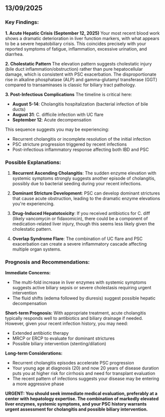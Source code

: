 ## 13/09/2025

### Key Findings:

**1. Acute Hepatic Crisis (September 12, 2025)**
Your most recent blood work shows a dramatic deterioration in liver function markers, with what appears to be a severe hepatobiliary crisis. This coincides precisely with your reported symptoms of fatigue, inflammation, excessive urination, and diarrhea.

**2. Cholestatic Pattern**
The elevation pattern suggests cholestatic injury (bile duct inflammation/obstruction) rather than pure hepatocellular damage, which is consistent with PSC exacerbation. The disproportionate rise in alkaline phosphatase (ALP) and gamma-glutamyl transferase (GGT) compared to transaminases is classic for biliary tract pathology.

**3. Post-Infectious Complications**
The timeline is critical here:
- **August 5-14**: Cholangitis hospitalization (bacterial infection of bile ducts)
- **August 31**: C. difficile infection with UC flare
- **September 12**: Acute decompensation

This sequence suggests you may be experiencing:
- Recurrent cholangitis or incomplete resolution of the initial infection
- PSC stricture progression triggered by recent infections
- Post-infectious inflammatory response affecting both IBD and PSC

### Possible Explanations:

1. **Recurrent Ascending Cholangitis**: The sudden enzyme elevation with systemic symptoms strongly suggests another episode of cholangitis, possibly due to bacterial seeding during your recent infections.

2. **Dominant Stricture Development**: PSC can develop dominant strictures that cause acute obstruction, leading to the dramatic enzyme elevations you're experiencing.

3. **Drug-Induced Hepatotoxicity**: If you received antibiotics for C. diff (likely vancomycin or fidaxomicin), there could be a component of medication-related liver injury, though this seems less likely given the cholestatic pattern.

4. **Overlap Syndrome Flare**: The combination of UC flare and PSC exacerbation can create a severe inflammatory cascade affecting multiple organ systems.

### Prognosis and Recommendations:

**Immediate Concerns:**
- The multi-fold increase in liver enzymes with systemic symptoms suggests active biliary sepsis or severe cholestasis requiring urgent intervention
- The fluid shifts (edema followed by diuresis) suggest possible hepatic decompensation

**Short-term Prognosis:**
With appropriate treatment, acute cholangitis typically responds well to antibiotics and biliary drainage if needed. However, given your recent infection history, you may need:
- Extended antibiotic therapy
- MRCP or ERCP to evaluate for dominant strictures
- Possible biliary intervention (stenting/dilation)

**Long-term Considerations:**
- Recurrent cholangitis episodes accelerate PSC progression
- Your young age at diagnosis (20) and now 20 years of disease duration puts you at higher risk for cirrhosis and need for transplant evaluation
- The recent pattern of infections suggests your disease may be entering a more aggressive phase

**URGENT: You should seek immediate medical evaluation, preferably at a center with hepatology expertise. The combination of markedly elevated liver enzymes, systemic symptoms, and your PSC history warrants urgent assessment for cholangitis and possible biliary intervention.**

